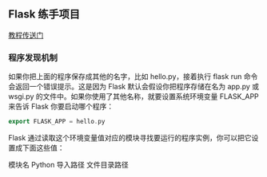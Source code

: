 ## Flask 练手项目
[教程传送门](https://tutorial.helloflask.com/)

### 程序发现机制
如果你把上面的程序保存成其他的名字，比如 hello.py，接着执行 flask run 命令会返回一个错误提示。这是因为 Flask 默认会假设你把程序存储在名为 app.py 或 wsgi.py 的文件中。如果你使用了其他名称，就要设置系统环境变量 FLASK_APP 来告诉 Flask 你要启动哪个程序：
```cpp
export FLASK_APP = hello.py

```

Flask 通过读取这个环境变量值对应的模块寻找要运行的程序实例，你可以把它设置成下面这些值：

模块名
Python 导入路径
文件目录路径

